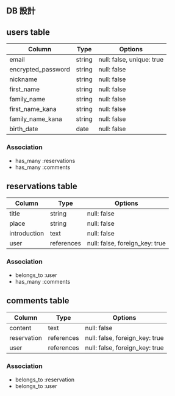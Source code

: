 ## DB 設計

## users table

| Column             | Type                | Options                   |
|--------------------|---------------------|---------------------------|
| email              | string              | null: false, unique: true |
| encrypted_password | string              | null: false               |
| nickname           | string              | null: false               |
| first_name         | string              | null: false               |
| family_name        | string              | null: false               |
| first_name_kana    | string              | null: false               |
| family_name_kana   | string              | null: false               |
| birth_date         | date                | null: false               |

### Association

* has_many :reservations
* has_many :comments

## reservations table

| Column             | Type                | Options                        |
|--------------------|---------------------|--------------------------------|
| title              | string              | null: false                    |
| place              | string              | null: false                    |
| introduction       | text                | null: false                    |
| user               | references          | null: false, foreign_key: true |

### Association

- belongs_to :user
- has_many :comments

## comments table

| Column      | Type       | Options                        |
|-------------|------------|--------------------------------|
| content     | text       | null: false                    |
| reservation | references | null: false, foreign_key: true |
| user        | references | null: false, foreign_key: true |

### Association

- belongs_to :reservation
- belongs_to :user